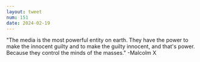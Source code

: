 ```yaml
---
layout: tweet
num: 151
date: 2024-02-19
---
```


"The media is the most powerful entity on earth. They have the power to make the innocent guilty and to make the guilty innocent, and that's power. Because they control the minds of the masses." -Malcolm X
